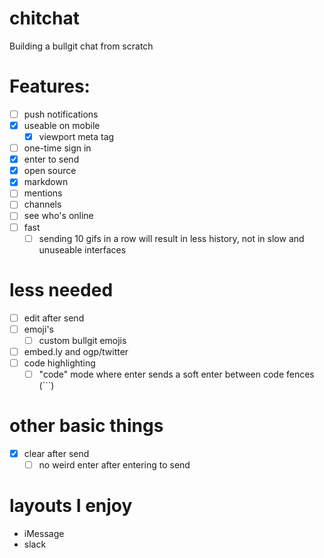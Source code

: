 # chitchat

Building a bullgit chat from scratch

# Features:

- [ ] push notifications
- [x] useable on mobile
  - [x] viewport meta tag
- [ ] one-time sign in
- [x] enter to send
- [x] open source
- [x] markdown
- [ ] mentions
- [ ] channels
- [ ] see who's online
- [ ] fast
  - [ ] sending 10 gifs in a row will result in less history, not in slow and unuseable interfaces

# less needed

- [ ] edit after send
- [ ] emoji's
  - [ ] custom bullgit emojis
- [ ] embed.ly and ogp/twitter
- [ ] code highlighting
  - [ ] "code" mode where enter sends a soft enter between code fences (```)

# other basic things

- [x] clear after send
  - [ ] no weird enter after entering to send

# layouts I enjoy

- iMessage
- slack
